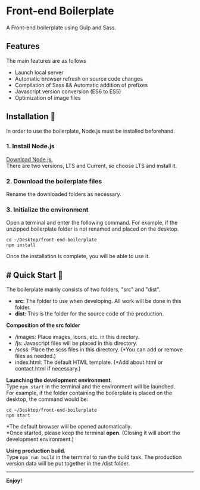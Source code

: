 # Front-end Boilerplate
A Front-end boilerplate using Gulp and Sass.

## Features

The main features are as follows

- Launch local server
- Automatic browser refresh on source code changes
- Compilation of Sass && Automatic addition of prefixes
- Javascript version conversion (ES6 to ES5)
- Optimization of image files

## Installation 💾

In order to use the boilerplate, Node.js must be installed beforehand.

### 1. Install Node.js
[Download Node.js.](https://nodejs.org/)  
There are two versions, LTS and Current, so choose LTS and install it.

### 2. Download the boilerplate files  
Rename the downloaded folders as necessary.

### 3. Initialize the environment

Open a terminal and enter the following command. For example, if the unzipped boilerplate folder is not renamed and placed on the desktop.
```
cd ~/Desktop/front-end-boilerplate
npm install
```
Once the installation is complete, you will be able to use it.

## # Quick Start 🔨
The boilerplate mainly consists of two folders, "src" and "dist".

- **src**: The folder to use when developing. All work will be done in this folder.
- **dist**: This is the folder for the source code of the production.

**Composition of the src folder**
- /images: Place images, icons, etc. in this directory.
- /js: Javascript files will be placed in this directory.
- /scss: Place the scss files in this directory. (*You can add or remove files as needed.)
- index.html: The default HTML template. (*Add about.html or contact.html if necessary.)

**Launching the development environment**.  
Type `npm start` in the terminal and the environment will be launched.  
For example, if the folder containing the boilerplate is placed on the desktop, the command would be:
```
cd ~/Desktop/front-end-boilerplate
npm start
``` 
*The default browser will be opened automatically.   
*Once started, please keep the terminal **open**. (Closing it will abort the development environment.)

**Using production build**.  
Type `npm run build` in the terminal to run the build task. The production version data will be put together in the /dist folder.


-----------------------------------------------------------------------------------------------------------
**Enjoy!**
